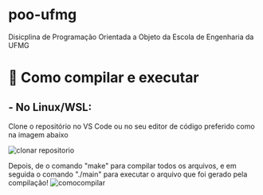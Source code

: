 # poo-ufmg
Disicplina de Programação Orientada a Objeto da Escola de Engenharia da UFMG

# 🚀 Como compilar e executar
## - No Linux/WSL:
Clone o repositório no VS Code ou no seu editor de código preferido como na imagem abaixo

![clonar repositorio](https://user-images.githubusercontent.com/97178655/192149111-17b9a555-15c5-4021-b1d5-503ea1e12ecc.png)

Depois, de o comando "make" para compilar todos os arquivos, e em seguida o comando "./main" para executar o arquivo que foi gerado pela compilação!
![comocompilar](https://user-images.githubusercontent.com/97178655/192149876-84d20ddc-d872-4597-bb3a-1ddd6755bb51.png)
